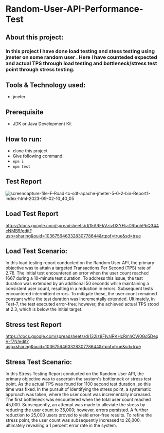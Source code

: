 # Random-User-API-Performance-Test

## About this project:
###  In this project I have done load testing and stess testing using jmeter on some random user . Here I have counteded expected and actual TPS through load testing and bottleneck/stress test point through stress testing.


## Tools & Technology used:
- jmeter
  

## Prerequisite
- JDK or Java Development Kit
  
## How to run:
- clone this project
- Give following command:
- ``` npm i ```
- ``` npm test ```


## Test Report
![screencapture-file-F-Road-to-sdt-apache-jmeter-5-6-2-bin-Report1-index-html-2023-09-02-10_40_05](https://github.com/fahmidasultana14/Random-User-API-Performance-Test/assets/101444545/19667f87-489a-4b7a-8d85-f2f8364f31c7)



## Load Test Report
https://docs.google.com/spreadsheets/d/15AREkVzivDXYFljaDRbohPbQ344cNMB9/edit?usp=sharing&ouid=103675646332830778644&rtpof=true&sd=true

##  Load Test Scenario:
In this load testing report conducted on the Random User API, the primary objective was to attain a targeted Transactions Per Second (TPS) rate of 2.78. The initial test encountered an error when the user count reached 1667 during a 10-minute test duration. To address this issue, the test duration was extended by an additional 50 seconds while maintaining a consistent user count, resulting in a reduction in errors. Subsequent tests encountered intermittent errors. To mitigate these, the user count remained constant while the test duration was incrementally extended. Ultimately, in Test-7, the test executed error-free; however, the achieved actual TPS stood at 2.3, which is below the initial target.


## Stress test Report
https://docs.google.com/spreadsheets/d/132iz8FIvaIRKHcRmhCVi0Gd5DeqV-f7N/edit?usp=sharing&ouid=103675646332830778644&rtpof=true&sd=true

##  Stress Test Scenario:
In this  Stress Testing Report conducted on the Random User API, the primary objective was to ascertain the system's bottleneck or stress test point. As the actual TPS was found for 1100 second test duration ,so this time was fixed. In the pursuit of identifying the stress point, a systematic approach was taken, where the user count was incrementally increased.
The first bottleneck was encountered when the total user count reached 45,000. Subsequently, an attempt was made to alleviate the stress by reducing the user count to 35,000; however, errors persisted. A further reduction to 25,000 users proved to yield error-free results. To refine the stress point, the user count was subsequently increased to 26,000, ultimately revealing a 1 percent error rate in the system.



